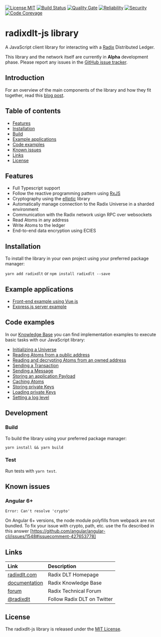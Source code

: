 [![License MIT](https://img.shields.io/badge/license-MIT-blue.svg)](https://github.com/radixdlt/radixdlt-js/blob/master/LICENSE)
[![Build Status](https://travis-ci.com/radixdlt/radixdlt-js.svg?branch=develop)](https://travis-ci.com/radixdlt/radixdlt-js)
[![Quality Gate](https://sonarcloud.io/api/project_badges/measure?project=radixdlt-js&metric=alert_status)](https://sonarcloud.io/dashboard?id=radixdlt-js) 
[![Reliability](https://sonarcloud.io/api/project_badges/measure?project=radixdlt-js&metric=reliability_rating)](https://sonarcloud.io/component_measures?id=radixdlt-js&metric=reliability_rating)
[![Security](https://sonarcloud.io/api/project_badges/measure?project=radixdlt-js&metric=security_rating)](https://sonarcloud.io/component_measures?id=radixdlt-js&metric=security_rating) 
[![Code Corevage](https://sonarcloud.io/api/project_badges/measure?project=radixdlt-js&metric=coverage)](https://sonarcloud.io/component_measures?id=radixdlt-js&metric=Coverage)

# radixdlt-js library

A JavaScript client library for interacting with a [Radix](https://www.radixdlt.com) Distributed Ledger. 

This library and the network itself are currently in **Alpha** development phase. Please report any issues in the [GitHub issue tracker](https://github.com/radixdlt/radixdlt-js/issues).

## Introduction

For an overview of the main components of the library and how they fit together, read this [blog post](https://www.radixdlt.com/post/introducing-the-radix-javascript-library).

## Table of contents

- [Features](#features)
- [Installation](#installation)
- [Build](#build)
- [Example applications](#example-applications)
- [Code examples](#code-examples)
- [Known issues](#known-issues)
- [Links](#links)
- [License](#license)

## Features

- Full Typescript support
- Follow the reactive programming pattern using [RxJS](https://rxjs-dev.firebaseapp.com/)
- Cryptography using the [elliptic](https://github.com/indutny/elliptic) library
- Automatically manage connection to the Radix Universe in a sharded environment
- Communication with the Radix network usign RPC over websockets
- Read Atoms in any address
- Write Atoms to the ledger
- End-to-end data encryption using ECIES

## Installation

To install the library in your own project using your preferred package manager:

`yarn add radixdlt` or `npm install radixdlt --save`

## Example applications

- [Front-end example using Vue.js](https://github.com/radixdlt/radixdlt-js-skeleton)
- [Express.js server example](https://github.com/radixdlt/radixdlt-js-server-example)

## Code examples

In our [Knowledge Base](https://docs.radixdlt.com) you can find implementation examples to execute basic tasks with our JavaScript library:

- [Initializing a Universe](https://docs.radixdlt.com/alpha/developer/javascript-client-library-guide/code-examples#initializing-a-universe)
- [Reading Atoms from a public address](https://docs.radixdlt.com/alpha/developer/javascript-client-library-guide/code-examples#reading-atoms-from-a-public-address)
- [Reading and decrypting Atoms from an owned address](https://docs.radixdlt.com/alpha/developer/javascript-client-library-guide/code-examples#reading-and-decrypting-atoms-from-an-owned-address)
- [Sending a Transaction](https://docs.radixdlt.com/alpha/developer/javascript-client-library-guide/code-examples#sending-a-transaction)
- [Sending a Message](https://docs.radixdlt.com/alpha/developer/javascript-client-library-guide/code-examples#sending-a-message)
- [Storing an application Payload](https://docs.radixdlt.com/alpha/developer/javascript-client-library-guide/code-examples#storing-an-application-payload)
- [Caching Atoms](https://docs.radixdlt.com/alpha/developer/javascript-client-library-guide/code-examples#caching-atoms)
- [Storing private Keys](https://docs.radixdlt.com/alpha/developer/javascript-client-library-guide/code-examples#storing-private-keys)
- [Loading private Keys](https://docs.radixdlt.com/alpha/developer/javascript-client-library-guide/code-examples#loading-private-keys)
- [Setting a log level](https://docs.radixdlt.com/alpha/developer/javascript-client-library-guide/code-examples#setting-a-log-level)

## Development

### Build

To build the library using your preferred package manager:

`yarn install && yarn build`

### Test

Run tests with `yarn test`.

## Known issues

### Angular 6+

`Error: Can't resolve 'crypto'`

On Angular 6+ versions, the node module polyfills from webpack are not bundled. To fix your issue with crypto, path, etc. use the fix described in this answer [https://github.com/angular/angular-cli/issues/1548#issuecomment-427653778]

## Links

| Link | Description |
| :----- | :------ |
[radixdlt.com](https://radixdlt.com/) | Radix DLT Homepage
[documentation](https://docs.radixdlt.com/) | Radix Knowledge Base
[forum](https://forum.radixdlt.com/) | Radix Technical Forum
[@radixdlt](https://twitter.com/radixdlt) | Follow Radix DLT on Twitter

## License

The radixdlt-js library is released under the [MIT License](https://github.com/radixdlt/radixdlt-js/blob/master/LICENSE).

